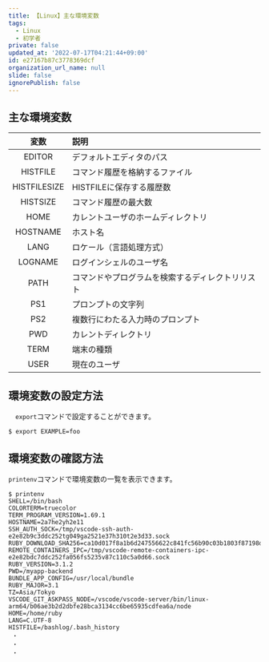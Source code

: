 ```yaml
---
title: 【Linux】主な環境変数
tags:
  - Linux
  - 初学者
private: false
updated_at: '2022-07-17T04:21:44+09:00'
id: e27167b87c3778369dcf
organization_url_name: null
slide: false
ignorePublish: false
---
```

## 主な環境変数

| 変数 | 説明 |
|:-:|:- |
| EDITOR  | デフォルトエディタのパス  |
| HISTFILE  |  コマンド履歴を格納するファイル |
| HISTFILESIZE  |  HISTFILEに保存する履歴数 |
| HISTSIZE  | コマンド履歴の最大数  |
| HOME  | 	カレントユーザのホームディレクトリ  |
| HOSTNAME  |  	ホスト名 |
| LANG  |  ロケール（言語処理方式） |
| LOGNAME  | ログインシェルのユーザ名  |
| PATH |  コマンドやプログラムを検索するディレクトリリスト |
| PS1  | プロンプトの文字列  |
| PS2    | 複数行にわたる入力時のプロンプト |
| PWD     |  カレントディレクトリ |
| TERM | 端末の種類 |
| USER | 現在のユーザ |

## 環境変数の設定方法
　`export`コマンドで設定することができます。
```
$ export EXAMPLE=foo
```

## 環境変数の確認方法
`printenv`コマンドで環境変数の一覧を表示できます。
```
$ printenv
SHELL=/bin/bash
COLORTERM=truecolor
TERM_PROGRAM_VERSION=1.69.1
HOSTNAME=2a7he2yh2e11
SSH_AUTH_SOCK=/tmp/vscode-ssh-auth-e2e82b9c3ddc252tg049ga2521e37h310t2e3d33.sock
RUBY_DOWNLOAD_SHA256=ca10d017f8a1b6d247556622c841fc56b90c03b1803f87198da1e4fd3ec3bf2a
REMOTE_CONTAINERS_IPC=/tmp/vscode-remote-containers-ipc-e2e82bdc7ddc252fa056fs5235v87c110c5a0d66.sock
RUBY_VERSION=3.1.2
PWD=/myapp-backend
BUNDLE_APP_CONFIG=/usr/local/bundle
RUBY_MAJOR=3.1
TZ=Asia/Tokyo
VSCODE_GIT_ASKPASS_NODE=/vscode/vscode-server/bin/linux-arm64/b06ae3b2d2dbfe28bca3134cc6be65935cdfea6a/node
HOME=/home/ruby
LANG=C.UTF-8
HISTFILE=/bashlog/.bash_history
 ・
 ・
 ・
```




